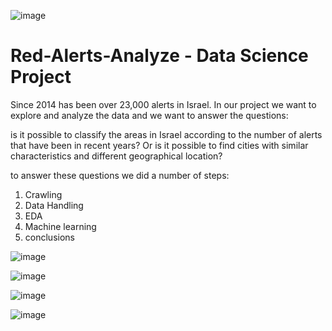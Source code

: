 ![image](https://user-images.githubusercontent.com/97378548/155993356-bb5b5d7f-6d1a-4222-b49c-1e9ecc6af7a7.png)

# Red-Alerts-Analyze - Data Science Project

Since 2014 has been over 23,000 alerts in Israel.
In our project we want to explore and analyze the data and we want to answer the questions: 

is it possible to classify the areas in Israel according to the number of alerts that have been in recent years?
Or is it possible to find cities with similar characteristics and different geographical location?

to answer these questions we did a number of steps:
1. Crawling
2. Data Handling
3. EDA
4. Machine learning
5. conclusions


![image](https://user-images.githubusercontent.com/97378548/155993400-7407e8ad-a583-466c-a09b-af0af042bbdf.png)

![image](https://user-images.githubusercontent.com/97378548/155993834-ba835d01-33ad-48c6-9adb-0eef80692c75.png)

![image](https://user-images.githubusercontent.com/97378548/155994032-a454e712-4ee2-41c4-8c18-afb6e8c7a2e2.png)

![image](https://user-images.githubusercontent.com/97378548/155994154-70feaab6-983c-4faa-b137-c9344b6cf83c.png)
